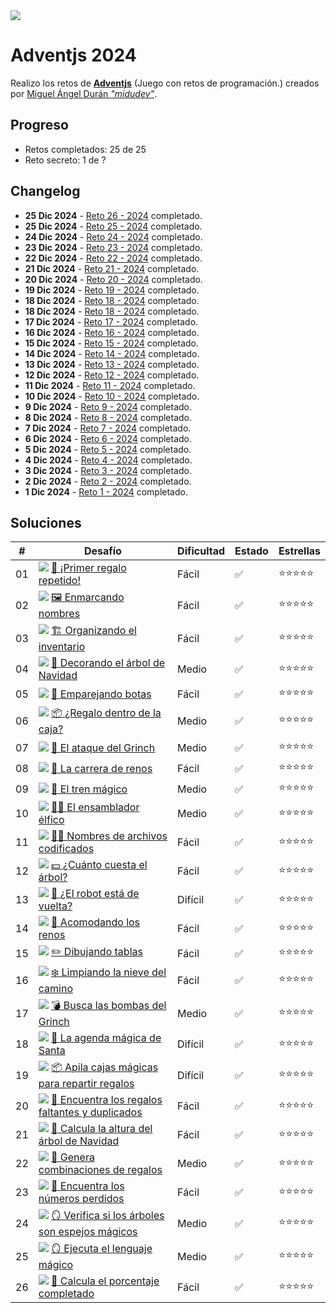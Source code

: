 <img src="img/cabecera.webp">

# Adventjs 2024

Realizo los retos de **[Adventjs](https://adventjs.dev/)** (Juego con retos de programación.) creados por [Miguel Ángel Durán _"midudev"_](https://midu.dev).

## Progreso

- Retos completados: 25 de 25
- Reto secreto: 1 de ?

## Changelog

- **25 Dic 2024** - [Reto 26 - 2024](26/index.js) completado.
- **25 Dic 2024** - [Reto 25 - 2024](25/index.js) completado.
- **24 Dic 2024** - [Reto 24 - 2024](24/index.js) completado.
- **23 Dic 2024** - [Reto 23 - 2024](23/index.js) completado.
- **22 Dic 2024** - [Reto 22 - 2024](22/index.js) completado.
- **21 Dic 2024** - [Reto 21 - 2024](21/index.js) completado.
- **20 Dic 2024** - [Reto 20 - 2024](20/index.js) completado.
- **19 Dic 2024** - [Reto 19 - 2024](19/index.js) completado.
- **18 Dic 2024** - [Reto 18 - 2024](18/index.js) completado.
- **18 Dic 2024** - [Reto 18 - 2024](18/index.js) completado.
- **17 Dic 2024** - [Reto 17 - 2024](17/index.js) completado.
- **16 Dic 2024** - [Reto 16 - 2024](16/index.js) completado.
- **15 Dic 2024** - [Reto 15 - 2024](15/index.js) completado.
- **14 Dic 2024** - [Reto 14 - 2024](14/index.js) completado.
- **13 Dic 2024** - [Reto 13 - 2024](13/index.js) completado.
- **12 Dic 2024** - [Reto 12 - 2024](12/index.js) completado.
- **11 Dic 2024** - [Reto 11 - 2024](11/index.js) completado.
- **10 Dic 2024** - [Reto 10 - 2024](10/index.js) completado.
- **9 Dic 2024** - [Reto 9 - 2024](09/index.js) completado.
- **8 Dic 2024** - [Reto 8 - 2024](08/index.js) completado.
- **7 Dic 2024** - [Reto 7 - 2024](07/index.js) completado.
- **6 Dic 2024** - [Reto 6 - 2024](06/index.js) completado.
- **5 Dic 2024** - [Reto 5 - 2024](05/index.js) completado.
- **4 Dic 2024** - [Reto 4 - 2024](04/index.js) completado.
- **3 Dic 2024** - [Reto 3 - 2024](03/index.js) completado.
- **2 Dic 2024** - [Reto 2 - 2024](02/index.js) completado.
- **1 Dic 2024** - [Reto 1 - 2024](01/index.js) completado.

## Soluciones

| #   | Desafío                                                                                | Dificultad | Estado | Estrellas                      |
| --- | -------------------------------------------------------------------------------------- | ---------- | ------ | ------------------------------ |
| 01  | <img src="img/01.webp"> [🎁 ¡Primer regalo repetido!](01/index.js)                     | Fácil      | ✅     | :star::star::star::star::star: |
| 02  | <img src="img/02.webp"> [🖼️ Enmarcando nombres](02/index.js)                           | Fácil      | ✅     | :star::star::star::star::star: |
| 03  | <img src="img/03.webp"> [🏗️ Organizando el inventario](03/index.js)                    | Fácil      | ✅     | :star::star::star::star::star: |
| 04  | <img src="img/04.webp"> [🎄 Decorando el árbol de Navidad](04/index.js)                | Medio      | ✅     | :star::star::star::star::star: |
| 05  | <img src="img/05.webp"> [👞 Emparejando botas](05/index.js)                            | Fácil      | ✅     | :star::star::star::star::star: |
| 06  | <img src="img/06.webp"> [📦 ¿Regalo dentro de la caja?](06/index.js)                   | Medio      | ✅     | :star::star::star::star::star: |
| 07  | <img src="img/07.webp"> [👹 El ataque del Grinch](07/index.js)                         | Medio      | ✅     | :star::star::star::star::star: |
| 08  | <img src="img/08.webp"> [🦌 La carrera de renos](08/index.js)                          | Fácil      | ✅     | :star::star::star::star::star: |
| 09  | <img src="img/09.webp"> [🚂 El tren mágico](09/index.js)                               | Medio      | ✅     | :star::star::star::star::star: |
| 10  | <img src="img/10.webp"> [👩‍💻 El ensamblador élfico](10/index.js)                        | Medio      | ✅     | :star::star::star::star::star: |
| 11  | <img src="img/11.webp"> [🏴‍☠️ Nombres de archivos codificados](11/index.js)              | Fácil      | ✅     | :star::star::star::star::star: |
| 12  | <img src="img/12.webp"> [💵 ¿Cuánto cuesta el árbol?](12/index.js)                     | Fácil      | ✅     | :star::star::star::star::star: |
| 13  | <img src="img/13.webp"> [🤖 ¿El robot está de vuelta?](13/index.js)                    | Difícil    | ✅     | :star::star::star::star::star: |
| 14  | <img src="img/14.webp"> [🦌 Acomodando los renos](14/index.js)                         | Fácil      | ✅     | :star::star::star::star::star: |
| 15  | <img src="img/15.webp"> [✏️ Dibujando tablas](15/index.js)                             | Fácil      | ✅     | :star::star::star::star::star: |
| 16  | <img src="img/16.webp"> [❄️ Limpiando la nieve del camino](16/index.js)                | Fácil      | ✅     | :star::star::star::star::star: |
| 17  | <img src="img/17.webp"> [💣 Busca las bombas del Grinch](17/index.js)                  | Medio      | ✅     | :star::star::star::star::star: |
| 18  | <img src="img/18.webp"> [📇 La agenda mágica de Santa](18/index.js)                    | Difícil    | ✅     | :star::star::star::star::star: |
| 19  | <img src="img/19.webp"> [📦 Apila cajas mágicas para repartir regalos](19/index.js)    | Difícil    | ✅     | :star::star::star::star::star: |
| 20  | <img src="img/20.webp"> [🎁 Encuentra los regalos faltantes y duplicados](20/index.js) | Fácil      | ✅     | :star::star::star::star::star: |
| 21  | <img src="img/21.webp"> [🎄 Calcula la altura del árbol de Navidad](21/index.js)       | Fácil      | ✅     | :star::star::star::star::star: |
| 22  | <img src="img/22.webp"> [🎁 Genera combinaciones de regalos](22/index.js)              | Medio      | ✅     | :star::star::star::star::star: |
| 23  | <img src="img/23.webp"> [🔢 Encuentra los números perdidos](23/index.js)               | Fácil      | ✅     | :star::star::star::star::star: |
| 24  | <img src="img/24.webp"> [🪞 Verifica si los árboles son espejos mágicos](24/index.js)  | Medio      | ✅     | :star::star::star::star::star: |
| 25  | <img src="img/25.webp"> [🪞 Ejecuta el lenguaje mágico](25/index.js)                   | Medio      | ✅     | :star::star::star::star::star: |
| 26  | <img src="img/26.webp"> [🎯 Calcula el porcentaje completado](26/index.js)             | Fácil      | ✅     | :star::star::star::star::star: |

